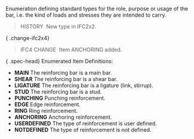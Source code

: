Enumeration defining standard types for the role, purpose or usage of the bar, i.e. the kind of loads and stresses they are intended to carry.

> HISTORY&nbsp; New type in IFC2x2.

{ .change-ifc2x4}
> IFC4 CHANGE&nbsp; Item ANCHORING added.

{ .spec-head}
Enumerated Item Definitions:

* **MAIN** The reinforcing bar is a main bar. 
* **SHEAR** The reinforcing bar is a shear bar. 
* **LIGATURE** The reinforcing bar is a ligature (link, stirrup). 
* **STUD** The reinforcing bar is a stud. 
* **PUNCHING** Punching reinforcement. 
* **EDGE** Edge reinforcement. 
* **RING** Ring reinforcement. 
* **ANCHORING** Anchoring reinforcement. 
* **USERDEFINED** The type of reinforcement is user defined. 
* **NOTDEFINED** The type of reinforcement is not defined.
